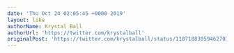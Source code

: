 ```yaml
---
date: 'Thu Oct 24 02:05:45 +0000 2019'
layout: like
authorName: Krystal Ball
authorUrl: 'https://twitter.com/krystalball'
originalPost: 'https://twitter.com/krystalball/status/1187188395946270722'
---
```

